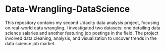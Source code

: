 # Data-Wrangling-DataScience
This repository contains my second Udacity data analysis project, focusing on real-world data wrangling. I investigated two datasets: one detailing data science salaries and another featuring job postings in the field. The project involved data cleaning, analysis, and visualization to uncover trends in the data science job market.
